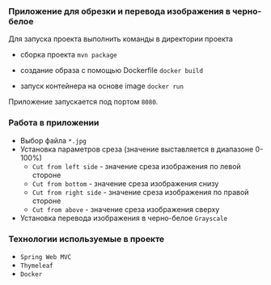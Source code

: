 ### Приложение для обрезки и перевода изображения в черно-белое

Для запуска проекта выполнить команды в директории проекта
- сборка проекта ```mvn package```

- создание образа с помощью Dockerfile ```docker build```

- запуск контейнера на основе image ```docker run```

Приложение запускается под портом ```8080```.

### Работа в приложении
- Выбор файла ```*.jpg```
- Установка параметров среза (значение выставляется в диапазоне 0-100%)
  - ```Cut from left side``` - значение среза изображения по левой стороне
  - ```Cut from bottom``` - значение среза изображения снизу
  - ```Cut from right side``` - значение среза изображения по правой стороне
  - ```Cut from above``` - значение среза изображения сверху
- Установка перевода изображения в черно-белое ```Grayscale```

### Технологии используемые в проекте
- ```Spring Web MVC```
- ```Thymeleaf```
- ```Docker```
    
